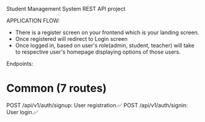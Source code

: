 Student Management System REST API project

APPLICATION FLOW:

- There is a register screen on your frontend which is your landing screen.
- Once registered will redirect to Login screen
- Once logged in, based on user's role(admin, student, teacher) will take to respective user's homepage displaying options of those users.

Endpoints:

# Common (7 routes)

POST /api/v1/auth/signup: User registration.✅
POST /api/v1/auth/signin: User login.✅